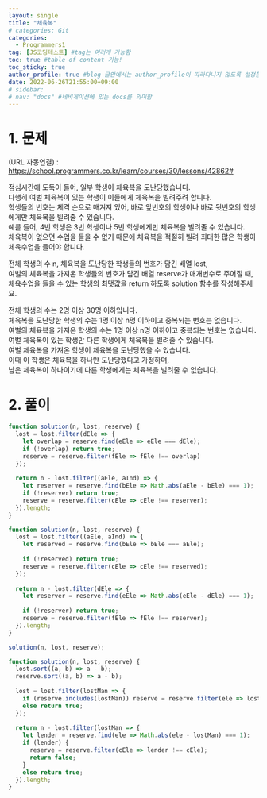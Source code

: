 ```yaml
---
layout: single
title: "체육복"
# categories: Git
categories:
  - Programmers1
tag: [JS코딩테스트] #tag는 여러개 가능함
toc: true #table of content 기능!
toc_sticky: true
author_profile: true #blog 글안에서는 author_profile이 따라다니지 않도록 설정함
date: 2022-06-26T21:55:00+09:00
# sidebar:
# nav: "docs" #네비게이션에 있는 docs를 의미함
---
```

# 1. 문제
(URL 자동연결) : <https://school.programmers.co.kr/learn/courses/30/lessons/42862#>  

점심시간에 도둑이 들어, 일부 학생이 체육복을 도난당했습니다.  
다행히 여벌 체육복이 있는 학생이 이들에게 체육복을 빌려주려 합니다.  
학생들의 번호는 체격 순으로 매겨져 있어, 바로 앞번호의 학생이나 바로 뒷번호의 학생에게만 체육복을 빌려줄 수 있습니다.  
예를 들어, 4번 학생은 3번 학생이나 5번 학생에게만 체육복을 빌려줄 수 있습니다.  
체육복이 없으면 수업을 들을 수 없기 때문에 체육복을 적절히 빌려 최대한 많은 학생이 체육수업을 들어야 합니다.  

전체 학생의 수 n, 체육복을 도난당한 학생들의 번호가 담긴 배열 lost,  
여벌의 체육복을 가져온 학생들의 번호가 담긴 배열 reserve가 매개변수로 주어질 때,  
체육수업을 들을 수 있는 학생의 최댓값을 return 하도록 solution 함수를 작성해주세요.  

전체 학생의 수는 2명 이상 30명 이하입니다.  
체육복을 도난당한 학생의 수는 1명 이상 n명 이하이고 중복되는 번호는 없습니다.  
여벌의 체육복을 가져온 학생의 수는 1명 이상 n명 이하이고 중복되는 번호는 없습니다.  
여벌 체육복이 있는 학생만 다른 학생에게 체육복을 빌려줄 수 있습니다.  
여벌 체육복을 가져온 학생이 체육복을 도난당했을 수 있습니다.  
이때 이 학생은 체육복을 하나만 도난당했다고 가정하며,  
남은 체육복이 하나이기에 다른 학생에게는 체육복을 빌려줄 수 없습니다.  

# 2. 풀이
```js
function solution(n, lost, reserve) {
  lost = lost.filter(dEle => {
    let overlap = reserve.find(eEle => eEle === dEle);
    if (!overlap) return true;
    reserve = reserve.filter(fEle => fEle !== overlap)
  });
    
  return n - lost.filter((aEle, aInd) => {
    let reserver = reserve.find(bEle => Math.abs(aEle - bEle) === 1);
    if (!reserver) return true;
    reserve = reserve.filter(cEle => cEle !== reserver);
  }).length;
}
```

```js
function solution(n, lost, reserve) {
  lost = lost.filter((aEle, aInd) => {
    let reserved = reserve.find(bEle => bEle === aEle);
    
    if (!reserved) return true;
    reserve = reserve.filter(cEle => cEle !== reserved);
  });
  
  return n - lost.filter(dEle => {
    let reserver = reserve.find(eEle => Math.abs(eEle - dEle) === 1);
    
    if (!reserver) return true;
    reserve = reserve.filter(fEle => fEle !== reserver);   
  }).length;
}

solution(n, lost, reserve);
```

```js
function solution(n, lost, reserve) {
  lost.sort((a, b) => a - b);
  reserve.sort((a, b) => a - b);
  
  lost = lost.filter(lostMan => {
    if (reserve.includes(lostMan)) reserve = reserve.filter(ele => lostMan !== ele);
    else return true;
  });
  
  return n - lost.filter(lostMan => {
    let lender = reserve.find(ele => Math.abs(ele - lostMan) === 1);
    if (lender) {
      reserve = reserve.filter(cEle => lender !== cEle);
      return false;
    }
    else return true;
  }).length;
}
```

<!-- <span style="color:royalblue"> -->

<!-- 메소드 위에 변수 선언, 메소드 안에 메소드, 메소드 끝나고 리턴 -->

<!-- ### 2. Link 넣기

```

유형 1: (설명어를 입력) : [gunhee's coding blog](https://gunhee-jeong.github.io/)
유형 2: (URL 자동연결) : <https://gunhee-jeong.github.io/>
유형 3: (동일 파일 내 '문단으로 이동') : [1. Header로 이동](###-1-header)

```

유형 1: (설명어를 입력) : [gunhee's coding blog](https://gunhee-jeong.github.io/)
유형 2: (URL 자동연결) : <https://gunhee-jeong.github.io/>
유형 3: (동일 파일 내 '문단으로 이동') : [1. Header로 이동](#1-header)
유형 3의 방법

1. 특수문자를 제거
2. 스페이스는 -로 바꾸고
3. 대문자는 소문자로!
   그래서 ### 1. Header -> #1-header

## Link: [google][https://www.google.com/]

### 3. 수평선

```

---

```

---

### 4. 라인 바꾸기

```

스페이스바를 2번 눌러주면 다음칸으로
이동할 수 있어요!

```

---

스페이스바를 2번 눌러주면
다음칸으로 이동할 수 있어요!

### 5. list 만들기

```

1. 1번
2. 2번
3. 3번

- 순서없는 list
  - 순서없는 list
    - 순서없는 list

```

1. 1번
2. 2번
3. 3번

- 순서없는 list
  - 순서없는 list
    - 순서없는 list

---

### 6. font 관련

```

**진하게** -> 볼드
_기울여서_ -> 이탤릭체
~~취소선~~ -> 취소선

<ul>밑줄넣기</ul> -> 밑줄
<span style="color:red">빨간 글씨</span> -> 글자색
이것이 `인라인` 입니다 -> 인라인 코드
```

**진하게** -> 볼드
_기울여서_ -> 이탤릭체
~~취소선~~ -> 취소선
<u>밑줄넣기</u> -> 밑줄
<span style="color:red">빨간 글씨</span>
이것이 `인라인` 입니다 -> 인라인 코드

---

### 7. 인용구문

```
> coding
>
> > JavaScript
> >
> > > 내가 프짱!
```

> coding
>
> > JavaScript
> >
> > > 내가 프짱!

---

### 8. 이미지 삽입

```
유형1: ('사이즈를 조절' -> HTML 태그 사용) : <img src="https://gunhee-jeong.github.io/assets/images/blogLogo.png" width="300" height="200">
유형2: (이미지 삽입 후 -> 링크 걸기)
[![이미지](https://gunhee-jeong.github.io/assets/images/blogLogo/blogLogo.png)](https://gunhee-jeong.github.io/)
```

유형1: ('사이즈를 조절' -> HTML 태그 사용) : <img src="https://gunhee-jeong.github.io/assets/images/blogLogo.png" width="300" height="200">
유형2: (이미지 삽입 후 -> 링크 걸기)
[![이미지](https://gunhee-jeong.github.io/assets/images/blogLogo.png)](https://gunhee-jeong.github.io/)

### 9. 표 만들기

```
||국어|영어|
| :--- | ---: | :--: |
|건희 | 100점 | 100점
|철수 | 100점 | 100점
```

|      |  국어 | 영어  |
| :--- | ----: | :---: |
| 건희 | 100점 | 100점 |
| 철수 | 100점 | 100점 |

> - header를 넣고 싶은 경우 ---을 사용하고 :을 이용하여 정렬에 사용함!

### 10. 토글 만들기

```
<details>
<summary>여기를 누르세요</summary>
<div markdown="1">
숨겨진 내용
</div>
</details>
```

<details>
<summary>여기를 누르세요</summary>
<div markdown="1">
숨겨진 내용
</div>
</details> -->
